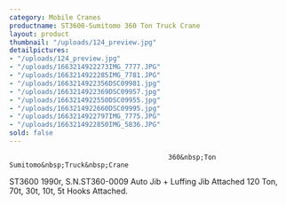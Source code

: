 ```yaml
---
category: Mobile Cranes
productname: ST3600-Sumitomo 360 Ton Truck Crane
layout: product
thumbnail: "/uploads/124_preview.jpg"
detailpictures:
- "/uploads/124_preview.jpg"
- "/uploads/1663214922273IMG_7777.JPG"
- "/uploads/1663214922285IMG_7781.JPG"
- "/uploads/1663214922356DSC09981.jpg"
- "/uploads/1663214922369DSC09957.jpg"
- "/uploads/1663214922550DSC09955.jpg"
- "/uploads/1663214922660DSC09995.jpg"
- "/uploads/1663214922797IMG_7775.JPG"
- "/uploads/1663214922850IMG_5836.JPG"
sold: false
---
```


                                            360&nbsp;Ton Sumitomo&nbsp;Truck&nbsp;Crane
ST3600
1990r, S.N.ST360-0009
Auto Jib + Luffing Jib Attached
120 Ton, 70t, 30t, 10t, 5t&nbsp;Hooks Attached.


